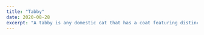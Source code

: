 ```yaml
---
title: "Tabby"
date: 2020-08-28
excerpt: "A tabby is any domestic cat that has a coat featuring distinctive stripes, dots, lines or swirling patterns, usually with a mark resembling an 'M' on its forehead."
---
```

